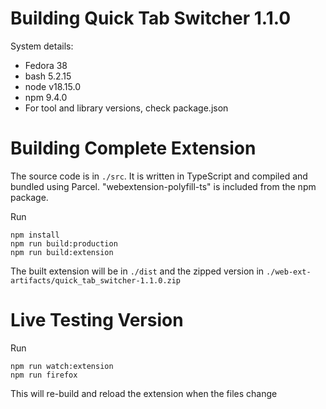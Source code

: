 # Building Quick Tab Switcher 1.1.0

System details:
 * Fedora 38
 * bash 5.2.15
 * node v18.15.0
 * npm 9.4.0
 * For tool and library versions, check package.json

# Building Complete Extension

The source code is in `./src`. It is written in TypeScript and compiled and bundled using Parcel. "webextension-polyfill-ts" is included from the npm package.

Run
```shell
npm install
npm run build:production
npm run build:extension
```
The built extension will be in `./dist` and the zipped version in `./web-ext-artifacts/quick_tab_switcher-1.1.0.zip`

# Live Testing Version

Run
```shell
npm run watch:extension
npm run firefox
```
This will re-build and reload the extension when the files change
